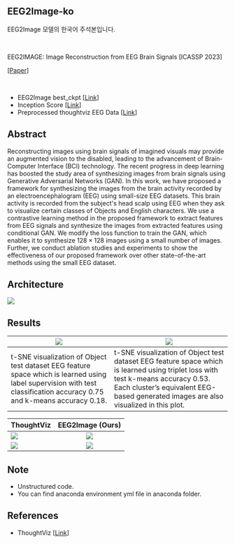 ## EEG2Image-ko

EEG2Image 모델의 한국어 주석본입니다.


<br/>

EEG2IMAGE: Image Reconstruction from EEG Brain Signals [ICASSP 2023]

[[Paper](https://arxiv.org/abs/2302.10121)]

<br/>

* EEG2Image best_ckpt [[Link](https://iitgnacin-my.sharepoint.com/:u:/g/personal/singh_prajwal_iitgn_ac_in/EWC0lT5vEN1c206cJ0tdmdQBkVhvCL5TVnNhBI7cWSTKFg?e=XbJZkP)]
* Inception Score [[Link](https://iitgnacin-my.sharepoint.com/:u:/g/personal/singh_prajwal_iitgn_ac_in/EfWLlhNk0CxXqgMnsKgt8k8BxSqflp98ACpl9ZLScWSHtA?e=DPAdFl)]
* Preprocessed thoughtviz EEG Data [[Link](https://iitgnacin-my.sharepoint.com/:u:/g/personal/singh_prajwal_iitgn_ac_in/Ea4Sp2UH__ZbRQGZXu9o-6cByJK4E6E4GtxrcVony9_Q8g?e=ih4Hxn)]


## Abstract
Reconstructing images using brain signals of imagined visuals may provide an augmented vision to the disabled, leading to the advancement of Brain-Computer Interface (BCI) technology. The recent progress in deep learning has boosted the study area of synthesizing images from brain signals using Generative Adversarial Networks (GAN). In this work, we have proposed a framework for synthesizing the images from the brain activity recorded by an electroencephalogram (EEG) using small-size EEG datasets. This brain activity is recorded from the subject's head scalp using EEG when they ask to visualize certain classes of Objects and English characters. We use a contrastive learning method in the proposed framework to extract features from EEG signals and synthesize the images from extracted features using conditional GAN. We modify the loss function to train the GAN, which enables it to synthesize $128 \times 128$ images using a small number of images. Further, we conduct ablation studies and experiments to show the effectiveness of our proposed framework over other state-of-the-art methods using the small EEG dataset.

## Architecture

<img src="https://github.com/prajwalsingh/EEG2Image/blob/main/results/EEG2Image_Architecture.png"/>


## Results

| <img src="https://github.com/prajwalsingh/EEG2Image/blob/main/results/eeg_lstm_classification.png"/> | <img src="https://github.com/prajwalsingh/EEG2Image/blob/main/results/embedding_space.png"/> |
|-|-|
| t-SNE visualization of Object test dataset EEG feature space which is learned using label supervision with test classification accuracy 0.75 and k-means accuracy 0.18. | t-SNE visualization of Object test dataset EEG feature space which is learned using triplet loss with test k-means accuracy 0.53. Each cluster’s equivalent EEG-based generated images are also visualized in this plot. |


| ThoughtViz  |   EEG2Image (Ours)      |
|----------|:-------------:|
| <img src="https://github.com/prajwalsingh/EEG2Image/blob/main/results/comparison.png"/> |  <img src="https://github.com/prajwalsingh/EEG2Image/blob/main/results/our_image.jpg"/> |
| <img src="https://github.com/prajwalsingh/EEG2Image/blob/main/results/comparision_alphabet.png"/> |  <img src="https://github.com/prajwalsingh/EEG2Image/blob/main/results/ours_alphabet.jpg"/> |


## Note

* Unstructured code.
* You can find anaconda environment yml file in anaconda folder.


## References

* ThoughtViz [[Link](https://github.com/ptirupat/ThoughtViz)]
